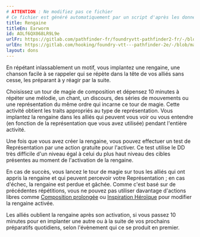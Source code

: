 ```yaml
---
# ATTENTION : Ne modifiez pas ce fichier
# Ce fichier est généré automatiquement par un script d'après les données du module Foundry VTT officiel et de sa traduction
title: Rengaine
titleEn: Earworm
id: AOLf6QX068LR9L9e
urlFr: https://gitlab.com/pathfinder-fr/foundryvtt-pathfinder2-fr/-/blob/master/data/feats/AOLf6QX068LR9L9e.htm
urlEn: https://gitlab.com/hooking/foundry-vtt---pathfinder-2e/-/blob/master/packs/data/feats.db/earworm.json
layout: dons
---
```

En répétant inlassablement un motif, vous implantez une rengaine, une chanson facile à se rappeler qui se répète dans la tête de vos alliés sans cesse, les préparant à y réagir par la suite.

Choisissez un tour de magie de composition et dépensez 10 minutes à répéter une mélodie, un chant, un discours, des séries de mouvements ou une représentation du même ordre qui incarne ce tour de magie. Cette activité obtient les traits appropriés au type de représentation. Vous implantez la rengaine dans les alliés qui peuvent vous voir ou vous entendre (en fonction de la représentation que vous avez utilisée) pendant l'entière activité.

Une fois que vous avez créer la rengaine, vous pouvez effectuer un test de Représentation par une action gratuite pour l'activer. Ce test utilise le DD très difficile d'un niveau égal à celui du plus haut niveau des cibles présentes au moment de l'activation de la rengaine.

En cas de succès, vous lancez le tour de magie sur tous les alliés qui ont appris la rengaine et qui peuvent percevoir votre Représentation ; en cas d'échec, la rengaine est perdue et gâchée. Comme c'est basé sur de précédentes répétitions, vous ne pouvez pas utiliser davantage d'actions libres comme [Composition prolongée](../sorts/composition-prolongée.html) ou [Inspiration Héroïque](../sorts/inspiration-héroïque.html) pour modifier la rengaine activée.

Les alliés oublient la rengaine après son activation, si vous passez 10 minutes pour en implanter une autre ou à la suite de vos prochains préparatifs quotidiens, selon l'évènement qui ce se produit en premier.
